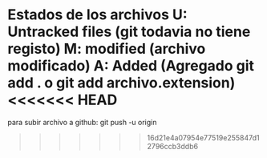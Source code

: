Estados de los archivos
U: Untracked files (git todavia no tiene registo)
M: modified (archivo modificado)
A: Added (Agregado git add . o git add archivo.extension)
<<<<<<< HEAD
=======
para subir archivo a github: git push -u origin
>>>>>>> 16d21e4a07954e77519e255847d12796ccb3ddb6